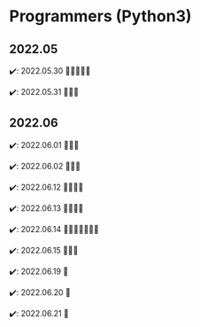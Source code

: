 # Programmers (Python3)
## 2022.05 
 ✔️: 2022.05.30 🍎🍎🍎🍎🍎 
 
 ✔️: 2022.05.31 🍎🍎🍎
## 2022.06 
 ✔️: 2022.06.01 🍎🍎🍎
 
 ✔️: 2022.06.02 🍎🍎🍎

 ✔️: 2022.06.12 🍎🍎🍎🍎
 
 ✔️: 2022.06.13 🍎🍎🍎🍎

 ✔️: 2022.06.14 🍎🍎🍎🍎🍎🍎🍎
 
 ✔️: 2022.06.15 🍎🍎🍎
 
 ✔️: 2022.06.19 🍎
 
 ✔️: 2022.06.20 🍎
 
 ✔️: 2022.06.21 🍎
 
 
